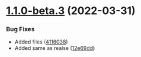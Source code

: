 # [1.1.0-beta.3](https://github.com/vishalsangave/sample-cli/compare/v1.1.0-beta.2...v1.1.0-beta.3) (2022-03-31)


### Bug Fixes

* Added files ([4116038](https://github.com/vishalsangave/sample-cli/commit/411603836a8095501d99abbb6db55dae6239cca1))
* Added same as realse ([12e69dd](https://github.com/vishalsangave/sample-cli/commit/12e69dd0e92f2a8f8aca1b996823bae3cc4ce41e))
